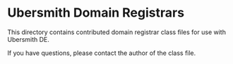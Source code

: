 Ubersmith Domain Registrars
===========================

This directory contains contributed domain registrar class files for use with Ubersmith DE.

If you have questions, please contact the author of the class file.
